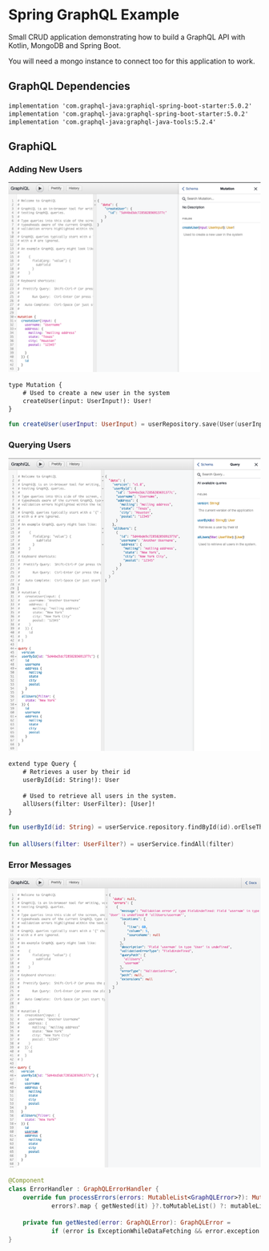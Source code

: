 # Spring GraphQL Example

Small CRUD application demonstrating how to build a GraphQL API with Kotlin, MongoDB and Spring Boot.

You will need a mongo instance to connect too for this application to work.

## GraphQL Dependencies
```
implementation 'com.graphql-java:graphiql-spring-boot-starter:5.0.2'
implementation 'com.graphql-java:graphql-spring-boot-starter:5.0.2'
implementation 'com.graphql-java:graphql-java-tools:5.2.4'
```

## GraphiQL

### Adding New Users
![Alt text](screenshots/mutation-screenshot.png?raw=true "Mutation Screenshot")

```
type Mutation {
    # Used to create a new user in the system
    createUser(input: UserInput!): User!
}
```

```kotlin
fun createUser(userInput: UserInput) = userRepository.save(User(userInput.username, userInput.address))
```

### Querying Users
![Alt text](screenshots/query-screenshot.png?raw=true "Query Screenshot")

```
extend type Query {
    # Retrieves a user by their id
    userById(id: String!): User

    # Used to retrieve all users in the system.
    allUsers(filter: UserFilter): [User]!
}
```

```kotlin
fun userById(id: String) = userService.repository.findById(id).orElseThrow { UserNotFoundException(id) }

fun allUsers(filter: UserFilter?) = userService.findAll(filter)
```

### Error Messages
![Alt text](screenshots/error-screenshot.png?raw=true "Error Screenshot")

```kotlin
@Component
class ErrorHandler : GraphQLErrorHandler {
    override fun processErrors(errors: MutableList<GraphQLError>?): MutableList<GraphQLError> =
            errors?.map { getNested(it) }?.toMutableList() ?: mutableListOf()

    private fun getNested(error: GraphQLError): GraphQLError =
            if (error is ExceptionWhileDataFetching && error.exception is GraphQLError) error.exception as GraphQLError else error
}
```